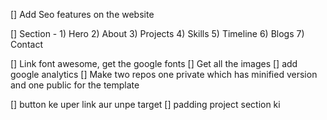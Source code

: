 [] Add Seo features on the website

[] Section -
    1) Hero
    2) About
    3) Projects
    4) Skills
    5) Timeline
    6) Blogs
    7) Contact

[] Link font awesome, get the google fonts
[] Get all the images
[] add google analytics
[] Make two repos one private which has minified version and one public for the template

[] button ke uper link aur unpe target
[] padding project section ki